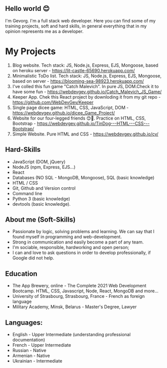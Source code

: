 ## Hello world 😊

I'm Gevorg.
I'm a full stack web developer.
Here you can find some of my training projects, soft and hard skills, in general everything that
in my opinion  represents me as a developer.

# My Projects

  1.  Blog website. Tech stack: JS, Node.js, Express, EJS, Mongoose, based on heroku server - https://lit-castle-65690.herokuapp.com/
  2.  Minimalistic ToDo list. Tech stack: JS, Node.js, Express, EJS, Mongoose, based on server - https://blooming-sea-98923.herokuapp.com/
  3.  I've colled this fun game "Catch Malevich". In pure JS, DOM.Check it to have some fun - https://webdevgev.github.io/Catch_Malevich_JS_Game/
  4.  Keeper App. Chek this React project by downloding it from my git repo - https://github.com/WebDevGev/Keeper
  5.  Single page dicee game: HTML, CSS, JavaScript, DOM - https://webdevgev.github.io/dicee_Game_Project/
  6.  Website for our four-legged friends 😊🐾. Practice on  HTML, CSS, Bootstrap - https://webdevgev.github.io/TinDog---HTML---CSS---Bootstrap/ 
  7.  Simple Website. Pure HTML and CSS - https://webdevgev.github.io/cv/ 

##  Hard-Skills

  - JavaScript (DOM, jQuery)
  - NodeJS (npm, Express, EJS...)
  - React
  - Databases (NO SQL - MongoDB, Mongoose), SQL (basic knowledge)
  - HTML / CSS
  - Git, Github and Version control
  - Command line
  - Python 3 (basic knowledge)
  - devtools (basic knowledge).

##  About me (Soft-Skills)

  - Passionate by logic, solving problems and learning. We can say that I found myself in programming and web-development. 
  - Strong in communication and easily become a part of any team.
  - I'm sociable, responsible, hardworking and open person;
  - I can and love to ask questions in order to develop professionally, if Google did not help.
  
##  Education

  - The App Brewery, online - The Complete 2021 Web Development Bootcamp. HTML, CSS, Javascript, Node, React, MongoDB and more...
  - University of Strasbourg, Strasbourg, France - French as foreign language
  - Military Academy, Minsk, Belarus - Master's Degree, Lawyer

##  Languages:

  - English - Upper Intermediate (understanding professional documentation)
  - French - Upper Intermediate
  - Russian - Native
  - Armenian - Native
  - Ukrainian - Intermediate
